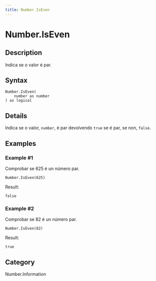 ```yaml
---
title: Number.IsEven
---
```


# Number.IsEven


## Description

Indica se o valor é par.


## Syntax

```powerquery
Number.IsEven(
    number as number
) as logical
```


## Details

Indica se o valor, <code>number</code>, é par devolvendo <code>true</code> se é par, se non, <code>false</code>.


## Examples

### Example #1 
Comprobar se 625 é un número par.
```powerquery
Number.IsEven(625)
```

Result: 
```powerquery
false
```


### Example #2 
Comprobar se 82 é un número par.
```powerquery
Number.IsEven(82)
```

Result: 
```powerquery
true
```




## Category
Number.Information
